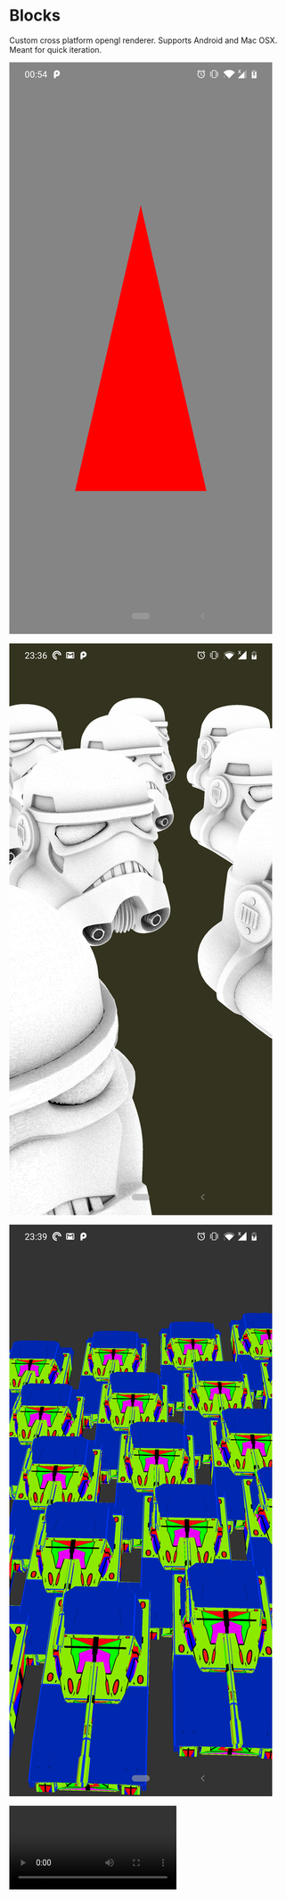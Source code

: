 # Blocks
Custom cross platform opengl renderer. Supports Android and Mac OSX. Meant for quick iteration.

![](https://github.com/goncalopalaio/Blocks/blob/master/screenshots/s--b8435fb0-android.app.NativeActivity-1567727698.png?raw=true)

![](https://github.com/goncalopalaio/Blocks/blob/master/screenshots/s--b8435fb0-android.app.NativeActivity-1569537416.png?raw=true)

![](https://github.com/goncalopalaio/Blocks/blob/master/screenshots/s--b8435fb0-android.app.NativeActivity-1569537559.png?raw=true)

![Link to video](https://github.com/goncalopalaio/Blocks/raw/master/screenshots/v-dragon_smodel-b8435fb0-2019-09-17-00%3A29%3A43.mp4)

